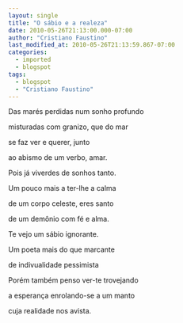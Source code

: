 ```yaml
---
layout: single
title: "O sábio e a realeza"
date: 2010-05-26T21:13:00.000-07:00
author: "Cristiano Faustino"
last_modified_at: 2010-05-26T21:13:59.867-07:00
categories:
  - imported
  - blogspot
tags:
  - blogspot
  - "Cristiano Faustino"
---
```


Das marés perdidas num sonho profundo

misturadas com granizo, que do mar

se faz ver e querer, junto

ao abismo de um verbo, amar.



Pois já viverdes de sonhos tanto.

Um pouco mais a ter-lhe a calma

de um corpo celeste, eres santo

de um demônio com fé e alma.



Te vejo um sábio ignorante.

Um poeta mais do que marcante

de indivualidade pessimista



Porém também penso ver-te trovejando

a esperança enrolando-se a um manto

cuja realidade nos avista.